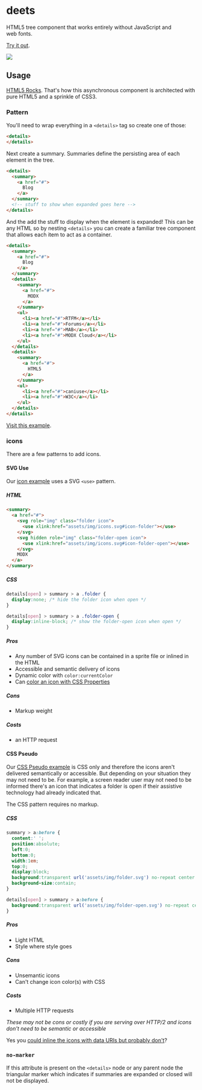 # deets

HTML5 tree component that works entirely without JavaScript and web&nbsp;fonts.

[Try it out](http://jpdevries.github.io/deets).

![](http://j4p.us/1V3M3k2y0D1U/deets.gif)

## Usage
[HTML5 Rocks](https://www.html5rocks.com). That's how this asynchronous component is architected with pure HTML5 and a sprinkle of&nbsp;CSS3.

### Pattern
You'll need to wrap everything in a `<details>` tag so create one of those:
```html
<details>
</details>
```

Next create a summary. Summaries define the persisting area of each element in the&nbsp;tree.
```html
<details>
  <summary>
    <a href="#">
      Blog
    </a>
  </summary>
  <!-- stuff to show when expanded goes here -->
</details>
```

And the add the stuff to display when the element is expanded! This can be any HTML so by nesting `<details>` you can create a familiar tree component that allows each item to act as a&nbsp;container.

```html
<details>
  <summary>
    <a href="#">
      Blog
    </a>
  </summary>
  <details>
    <summary>
      <a href="#">
        MODX
      </a>
    </summary>
    <ul>
      <li><a href="#">RTFM</a></li>
      <li><a href="#">Forums</a></li>
      <li><a href="#">MAB</a></li>
      <li><a href="#">MODX Cloud</a></li>
    </ul>
  </details>
  <details>
    <summary>
      <a href="#">
        HTML5
      </a>
    </summary>
    <ul>
      <li><a href="#">caniuse</a></li>
      <li><a href="#">W3C</a></li>
    </ul>
  </details>
</details>
```

[Visit this&nbsp;example](http://jpdevries.github.io/deets).

### icons
There are a few patterns to add&nbsp;icons.

#### SVG Use
Our [icon example](https://jpdevries.github.io/deets/icons.html) uses a SVG `<use>`&nbsp;pattern.
##### HTML
```html
<summary>
  <a href="#">
    <svg role="img" class="folder icon">
      <use xlink:href="assets/img/icons.svg#icon-folder"></use>
    </svg>
    <svg hidden role="img" class="folder-open icon">
      <use xlink:href="assets/img/icons.svg#icon-folder-open"></use>
    </svg>
    MODX
  </a>
</summary>
```

##### CSS
```css
details[open] > summary > a .folder {
  display:none; /* hide the folder icon when open */
}

details[open] > summary > a .folder-open {
  display:inline-block; /* show the folder-open icon when open */
}
```

##### Pros
 - Any number of SVG icons can be contained in a sprite file or inlined in the&nbsp;HTML
 - Accessible and semantic delivery of icons
 - Dynamic color with `color:currentColor`
 - Can [color an icon with CSS&nbsp;Properties](https://codepen.io/jpdevries/pen/MKbrrX)

##### Cons
 - Markup weight

##### Costs
  - an HTTP request

#### CSS Pseudo
Our [CSS Pseudo example](https://jpdevries.github.io/deets/icons-pseudo.html) is CSS only and therefore the icons aren't delivered semantically or accessible. But depending on your situation they may not need to be. For example, a screen reader user may not need to be informed there's an icon that indicates a folder is open if their assistive technology had already indicated&nbsp;that.

The CSS pattern requires no&nbsp;markup.

##### CSS
```css
summary > a:before {
  content:' ';
  position:absolute;
  left:0;
  bottom:0;
  width:1em;
  top:0;
  display:block;
  background:transparent url('assets/img/folder.svg') no-repeat center center;
  background-size:contain;
}

details[open] > summary > a:before {
  background:transparent url('assets/img/folder-open.svg') no-repeat center center;
}
```

##### Pros
 - Light HTML
 - Style where style goes

##### Cons
 - Unsemantic icons
 - Can't change icon color(s) with CSS

##### Costs
- Multiple HTTP requests

 _These may not be cons or costly if you are serving over HTTP/2 and icons don't need to be semantic or&nbsp;accessible_

Yes you [could inline the icons with data URIs but probably&nbsp;don't](https://css-tricks.com/probably-dont-base64-svg/)?

### `no-marker`
If this attribute is present on the `<details>` node or any parent node the triangular marker which indicates if summaries are expanded or closed will not be&nbsp;displayed.
